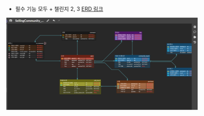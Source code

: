 - 필수 기능 모두 + 챌린지 2, 3
[ERD 링크](https://www.erdcloud.com/d/c9vnrpQKFDa4nmNbM)
<img src="./img/SellingCommunity.png">